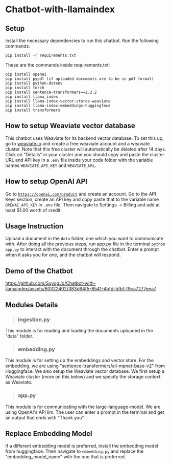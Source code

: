 # Chatbot-with-llamaindex

## Setup

Install the necessary dependencies to run this chatbot. Run the following commands:

```pip install -r requirements.txt```

These are the commands inside requirements.txt:

```
pip install openai
pip install pypdf (if uploaded documents are to be in pdf format)
pip install python-dotenv
pip install torch
pip install sentence-transformers==2.2.2
pip install llama_index
pip install llama-index-vector-stores-weaviate
pip install llama-index-embeddings-huggingface
pip install transformers
```

## How to setup Weaviate vector database

This chatbot uses Weaviate for its backend vector database. To set this up, go to [weaviate.io](weaviate.io) and create a free weaviate account and a weaviate cluster. Note that this free cluster will automatically be deleted after 14 days. Click on "Details" in your cluster and you should copy and paste the cluster URL and API key in a ```.env``` file inside your code folder with the variable names ```WEAVIATE_API_KEY``` and ```WEAVIATE_URL```. 

## How to setup OpenAI API

Go to [```https://openai.com/product```](https://openai.com/product) and create an account. Go to the API Keys section, create an API key and copy paste that to the variable name ```OPENAI_API_KEY``` in ```.env``` file. Then navigate to Settings -> Billing and add at least $1.00 worth of credit.

## Usage Instruction

Upload a document in the ```data``` folder, one which you want to communicate with. After doing all the previous steps, run app.py file in the terminal ```python app.py``` to interact with the document through the chatbot. Enter a prompt when it asks you for one, and the chatbot will respond.

## Demo of the Chatbot

https://github.com/SuyogJo/Chatbot-with-llamaindex/assets/60322402/383d64f5-8541-4bfd-bfbf-f9ca7277eea7

## Modules Details

> ### ingestion.py

This module is for reading and loading the documents uploaded in the "data" folder.

> ### embedding.py

This module is for setting up the embeddings and vector store. For the embedding, we are using "sentence-transformers/all-mpnet-base-v2" from Huggingface.
We also setup the Weaviate vector database. We first setup a Weaviate cluster (more on this below) and we specify the storage context as Weaviate.

> ### app.py

This module is for communicating with the large-language-model. We are using OpenAI's API llm. The user can enter a prompt in the terminal and get an output that ends with "Thank you"

## Replace Embedding Model

If a different embedding model is preferred, install the embedding model from huggingface. Then navigate to ```embedding.py``` and replace the "embedding_model_name" with the one that is preferred.
